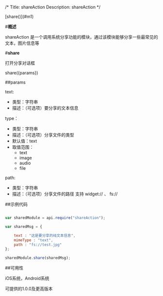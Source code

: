 /*
Title: shareAction
Description: shareAction
*/
<div class="outline">
[share()](#m1)

</div>

#**概述**

shareAction 是一个调用系统分享功能的模块，通过该模块能够分享一些最常见的文本，图片信息等


<div id="m1"></div>

#**share**

打开分享对话框

share({params})

##params

text:

- 类型：字符串
- 描述：（可选项）要分享的文本信息

type：

- 类型：字符串
- 描述：（可选项）分享文件的类型 
- 默认值：text
- 取值范围：
    - text
    - image
    - audio
    - file

path:

- 类型：字符串
- 描述：（可选项）分享文件的路径 支持 widget:// 、 fs:// 


##示例代码

```js

var sharedModule = api.require("shareAction");

var sharedMsg = {

	text : "这是要分享的纯文本信息",
	mimeType : "text",
	path : "fs://test.jpg"
};

sharedModule.share(sharedMsg);

```
##可用性

iOS系统，Android系统

可提供的1.0.0及更高版本


